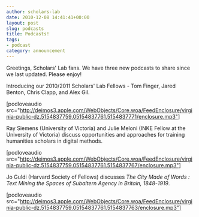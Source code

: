 ```yaml
---
author: scholars-lab
date: 2010-12-08 14:41:41+00:00
layout: post
slug: podcasts
title: Podcasts!
tags:
- podcast
category: announcement
---
```


Greetings, Scholars' Lab fans. We have three new podcasts to share since we last updated. Please enjoy!

Introducing our 2010/2011 Scholars' Lab Fellows - Tom Finger, Jared Benton, Chris Clapp, and Alex Gil.

[podloveaudio src="http://deimos3.apple.com/WebObjects/Core.woa/FeedEnclosure/virginia-public-dz.5154837759.05154837761.5154837771/enclosure.mp3"]

Ray Siemens (University of Victoria) and Julie Meloni (INKE Fellow at the University of Victoria) discuss opportunities and approaches for training humanities scholars in digital methods.

[podloveaudio src="http://deimos3.apple.com/WebObjects/Core.woa/FeedEnclosure/virginia-public-dz.5154837759.05154837761.5154837767/enclosure.mp3"]

Jo Guldi (Harvard Society of Fellows) discusses _The City Made of Words : Text Mining the Spaces of Subaltern Agency in Britain, 1848-1919_.

[podloveaudio src="http://deimos3.apple.com/WebObjects/Core.woa/FeedEnclosure/virginia-public-dz.5154837759.05154837761.5154837763/enclosure.mp3"]
